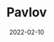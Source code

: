 ---
title: 'Pavlov'
description: 'Pavlov - Review'
score: 8
playtime: '13 hours'
date: '2022-02-10'
modified_date: '2022-07-10'
screenshots: []
---